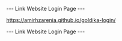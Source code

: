 --- Link Website Login Page ---

https://amirhzarenia.github.io/goldika-login/

--- Link Website Login Page ---
